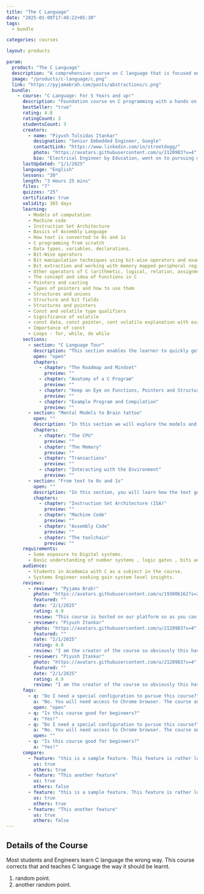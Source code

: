```yaml
---
title: "The C Language"
date: "2025-01-08T17:48:22+05:30"
tags:
  - bundle

categories: courses

layout: products

param:
  product: "The C Language"
  description: "A comprehensive course on C language that is focused on insights and use in industrial setting. You will start with mental models and end with the mastery of the C concepts in C."
  image: "/products/c-language/c.png"
  link: "https://pyjamabrah.com/posts/abstractions/c.png"
  bundle:
    - course: "C Language: For 5 Years and up!"
      description: "Foundation course on C programming with a hands on journey from Machine code to Design using C."
      bestSeller: "true"
      rating: 4.8
      ratingCount: 3
      studentsCount: 3
      creators:
        - name: "Piyush Tulsidas Itankar"
          designation: "Senior Embedded Engineer, Google"
          contactLink: "https://www.linkedin.com/in/streetdogg/"
          photo: "https://avatars.githubusercontent.com/u/2120983?v=4"
          bio: "Electrical Engineer by Education, went on to pursuing masters in Embedded Systems. Has worked at Intel on Navigation Firmware, Bluetooth Driver and RF validation software. Currently working as a Embedded Software Engineer at Google. Has been involved with Firmware development for the Power Management Sub-system on the Tensor SoCs (Pixel Phones) and Pixel Watch System software."
      lastUpdated: "1/1/2025"
      language: "English"
      lessons: "30"
      length: "3 Hours 25 mins"
      files: "7"
      quizzes: "25"
      certificate: true
      validity: 365 days
      learning:
        - Models of computation
        - Machine code
        - Instruction Set Architecture
        - Basics of Assembly Language
        - How text is converted to 0s and 1s
        - C programming from scratch
        - Data types, variables, declarations.
        - Bit-Wise operators
        - Bit manipulation techniques using bit-wise operators and examples
        - Bit extraction and working with memory mapped peripheral registers
        - Other operators of C (arithmetic, logical, relation, assignment )
        - The concept and idea of Functions in C
        - Pointers and casting
        - Types of pointers and how to use them
        - Structures and unions
        - Structure and bit fields
        - Structures and pointers
        - Const and volatile type qualifiers
        - Significance of volatile
        - const data, const pointer, cont volatile explanation with examples
        - Importance of const
        - Loops - for, while, do while
      sections:
        - section: "C Language Tour"
          description: "This section enables the learner to quickly get started with programming in the C language."
          open: "open"
          chapters:
            - chapter: "The Roadmap and Mindset"
              preview: ""
            - chapter: "Anatomy of a C Program"
              preview: ""
            - chapter: "Keep an Eye on Functions, Pointers and Structures."
              preview: ""
            - chapter: "Example Program and Compilation"
              preview: ""
        - section: "Mental Models to Brain tattoo"
          open: ""
          description: "In this section we will explore the models and visualisation you can use when reasoning about the system."
          chapters:
            - chapter: "The CPU"
              preview: ""
            - chapter: "The Memory"
              preview: ""
            - chapter: "Transactions"
              preview: ""
            - chapter: "Interacting with the Environment"
              preview: ""
        - section: "From text to 0s and 1s"
          open: ""
          description: "In this section, you will learn how the text gets transformed int 0s and 1s that represent the instructions in the memory."
          chapters:
            - chapter: "Instruction Set Architecture (ISA)"
              preview: ""
            - chapter: "Machine Code"
              preview: ""
            - chapter: "Assembly Code"
              preview: ""
            - chapter: "The toolchain"
              preview: ""
      requirements:
        - Some exposure to Digital systems.
        - Basic understanding of number systems , logic gates , bits and bytes.
      audience:
        - Students in Academia with C as a subject in the course.
        - Systems Engineer seeking gain system level insights.
      reviews:
        - reviewer: "Pyjama Brah!"
          photo: "https://avatars.githubusercontent.com/u/193006162?s=200&v=4"
          featured: ""
          date: "2/1/2025"
          rating: 4.9
          review: "This course is hosted on our platform so as you can predict this is an awesome course. There are no second thoughts about it."
        - reviewer: "Piyush Itankar"
          photo: "https://avatars.githubusercontent.com/u/2120983?v=4"
          featured: ""
          date: "2/1/2025"
          rating: 4.9
          review: "I am the creator of the course so obviously this has to be the best course on this topic on the planet. I should also specify that my review is heavily biased."
        - reviewer: "Piyush Itankar"
          photo: "https://avatars.githubusercontent.com/u/2120983?v=4"
          featured: ""
          date: "2/1/2025"
          rating: 4.9
          review: "I am the creator of the course so obviously this has to be the best course on this topic on the planet. I should also specify that my review is heavily biased."
      faqs:
        - q: "Do I need a special configuration to pursue this course?"
          a: "No. You will need access to Chrome browser. The course and the labs can all be completed online."
          open: "open"
        - q: "Is this course good for begineers?"
          a: "Yes!"
        - q: "Do I need a special configuration to pursue this course?"
          a: "No. You will need access to Chrome browser. The course and the labs can all be completed online."
          open: ""
        - q: "Is this course good for begineers?"
          a: "Yes!"
      compare:
        - feature: "this is a sample feature. This feature is rather long. too long actually"
          us: true
          others: true
        - feature: "This another feature"
          us: true
          others: false
        - feature: "this is a sample feature. This feature is rather long. too long actually"
          us: true
          others: true
        - feature: "This another feature"
          us: true
          others: false
---
```


## Details  of the Course

Most students and Engineers learn C language the wrong way. This course corrects that and teaches C language the way it should be learnt.
1. random point.
1. another random point.
